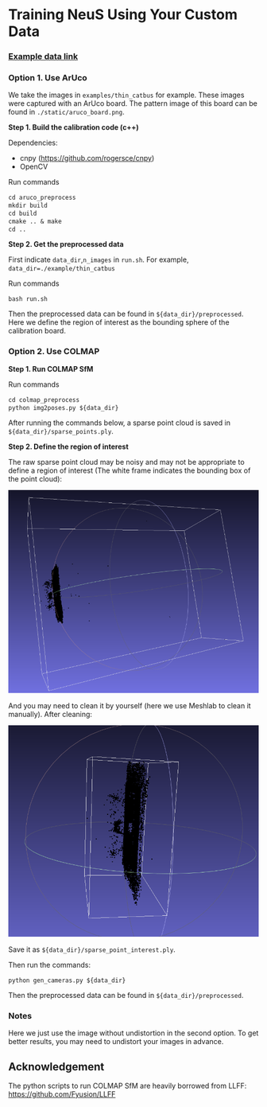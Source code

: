  

# Training NeuS Using Your Custom Data



### [Example data link](https://drive.google.com/file/d/1nZBY--rvi3dUKGVz-d1jCpppkeD_tBiB/view?usp=sharing)



### Option 1. Use ArUco 

We take the images in `examples/thin_catbus` for example. These images were captured with an ArUco board. The pattern image of this board can be found in `./static/aruco_board.png`.

**Step 1. Build the calibration code (c++)**  

Dependencies: 

- cnpy (https://github.com/rogersce/cnpy)
- OpenCV

Run commands

```
cd aruco_preprocess
mkdir build
cd build
cmake .. & make
cd ..
```

**Step 2. Get the preprocessed data**

First indicate `data_dir`,`n_images` in `run.sh`. For example, `data_dir=./example/thin_catbus`

Run commands

```
bash run.sh
```

Then the preprocessed data can be found in `${data_dir}/preprocessed`. Here we define the region of interest as the bounding sphere of the calibration board.



### Option 2. Use COLMAP

**Step 1. Run COLMAP SfM**

Run  commands

```
cd colmap_preprocess
python img2poses.py ${data_dir}
```

After running the commands below, a sparse point cloud is saved in `${data_dir}/sparse_points.ply`.

**Step 2. Define the region of interest**

The raw sparse point cloud may be noisy and may not be appropriate to define a region of interest (The white frame indicates the bounding box of the point cloud):

![raw_sparse_points](./static/raw_sparse_points.png)

And you may need to clean it by yourself (here we use Meshlab to clean it manually). After cleaning:

![interest_sparse_points](./static/interest_sparse_points.png)

Save it as `${data_dir}/sparse_point_interest.ply`.

Then run the commands:

```
python gen_cameras.py ${data_dir}
```

Then the preprocessed data can be found in `${data_dir}/preprocessed`.

### Notes

Here we just use the image without undistortion in the second option. To get better results, you may need to undistort your images in advance.



## Acknowledgement

The python scripts to run COLMAP SfM are heavily borrowed from LLFF: https://github.com/Fyusion/LLFF

